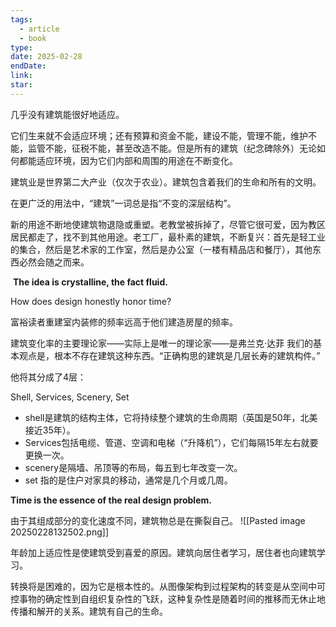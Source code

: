 ```yaml
---
tags:
  - article
  - book
type: 
date: 2025-02-28
endDate: 
link: 
star: 
---
```






几乎没有建筑能很好地适应。

它们生来就不会适应环境；还有预算和资金不能，建设不能，管理不能，维护不能，监管不能，征税不能，甚至改造不能。但是所有的建筑（纪念碑除外）无论如何都能适应环境，因为它们内部和周围的用途在不断变化。

建筑业是世界第二大产业（仅次于农业）。建筑包含着我们的生命和所有的文明。

在更广泛的用法中，“建筑”一词总是指“不变的深层结构”。

新的用途不断地使建筑物退隐或重塑。老教堂被拆掉了，尽管它很可爱，因为教区居民都走了，找不到其他用途。老工厂，最朴素的建筑，不断复兴：首先是轻工业的集合，然后是艺术家的工作室，然后是办公室（一楼有精品店和餐厅），其他东西必然会随之而来。

 **The idea is crystalline, the fact fluid.**


How does design honestly honor time?

富裕读者重建室内装修的频率远高于他们建造房屋的频率。

建筑变化率的主要理论家——实际上是唯一的理论家——是弗兰克·达菲
我们的基本观点是，根本不存在建筑这种东西。“正确构思的建筑是几层长寿的建筑构件。”

他将其分成了4层：

Shell, Services, Scenery, Set

- shell是建筑的结构主体，它将持续整个建筑的生命周期（英国是50年，北美接近35年）。
- Services包括电缆、管道、空调和电梯（“升降机”），它们每隔15年左右就要更换一次。
- scenery是隔墙、吊顶等的布局，每五到七年改变一次。
- set 指的是住户对家具的移动，通常是几个月或几周。


**Time is the essence of the real design problem.**


由于其组成部分的变化速度不同，建筑物总是在撕裂自己。
![[Pasted image 20250228132502.png]]


年龄加上适应性是使建筑受到喜爱的原因。建筑向居住者学习，居住者也向建筑学习。



转换将是困难的，因为它是根本性的。从图像架构到过程架构的转变是从空间中可控事物的确定性到自组织复杂性的飞跃，这种复杂性是随着时间的推移而无休止地传播和解开的关系。建筑有自己的生命。






















